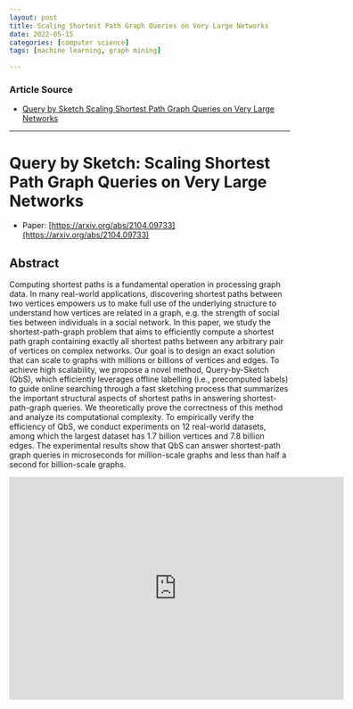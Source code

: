 ```yaml
---
layout: post
title: Scaling Shortest Path Graph Queries on Very Large Networks
date: 2022-05-15
categories: [computer science]
tags: [machine learning, graph mining]

---
```


### Article Source

* [Query by Sketch Scaling Shortest Path Graph Queries on Very Large Networks](https://www.youtube.com/watch?v=WqzAWu0ohbs)


---

# Query by Sketch: Scaling Shortest Path Graph Queries on Very Large Networks


* Paper: [https://arxiv.org/abs/2104.09733](https://arxiv.org/abs/2104.09733)

## Abstract

Computing shortest paths is a fundamental operation in processing graph data. In many real-world applications, discovering shortest paths between two vertices empowers us to make full use of the underlying structure to understand how vertices are related in a graph, e.g. the strength of social ties between individuals in a social network. In this paper, we study the shortest-path-graph problem that aims to efficiently compute a shortest path graph containing exactly all shortest paths between any arbitrary pair of vertices on complex networks. Our goal is to design an exact solution that can scale to graphs with millions or billions of vertices and edges. To achieve high scalability, we propose a novel method, Query-by-Sketch (QbS), which efficiently leverages offline labelling (i.e., precomputed labels) to guide online searching through a fast sketching process that summarizes the important structural aspects of shortest paths in answering shortest-path-graph queries. We theoretically prove the correctness of this method and analyze its computational complexity. To empirically verify the efficiency of QbS, we conduct experiments on 12 real-world datasets, among which the largest dataset has 1.7 billion vertices and 7.8 billion edges. The experimental results show that QbS can answer shortest-path graph queries in microseconds for million-scale graphs and less than half a second for billion-scale graphs.

<iframe width="600" height="400" src="https://www.youtube.com/embed/WqzAWu0ohbs" title="YouTube video player" frameborder="0" allow="accelerometer; autoplay; clipboard-write; encrypted-media; gyroscope; picture-in-picture" allowfullscreen></iframe>

